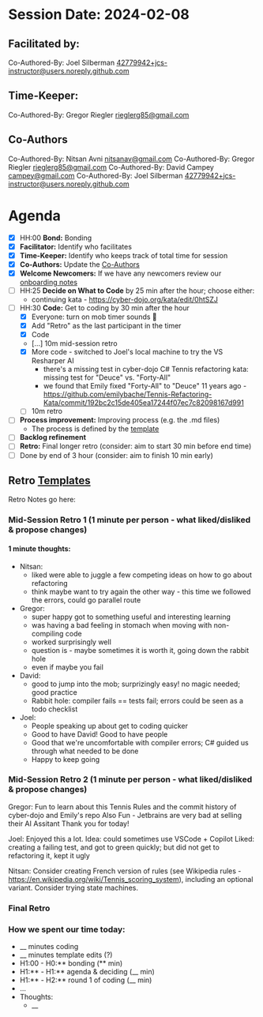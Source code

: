 # Session Date: 2024-02-08

## Facilitated by:

Co-Authored-By: Joel Silberman <42779942+jcs-instructor@users.noreply.github.com>

## Time-Keeper:

Co-Authored-By: Gregor Riegler <rieglerg85@gmail.com>

## Co-Authors

Co-Authored-By: Nitsan Avni <nitsanav@gmail.com>
Co-Authored-By: Gregor Riegler <rieglerg85@gmail.com>
Co-Authored-By: David Campey <campey@gmail.com>
Co-Authored-By: Joel Silberman <42779942+jcs-instructor@users.noreply.github.com>

# Agenda

-   [x] HH:00 **Bond:** Bonding
-   [x] **Facilitator:** Identify who facilitates
-   [x] **Time-Keeper:** Identify who keeps track of total time for session
-   [x] **Co-Authors:** Update the [Co-Authors](#co-authors)
-   [x] **Welcome Newcomers:** If we have any newcomers review our [onboarding notes](../docs/onboarding-notes.md)
-   [ ] HH:25 **Decide on What to Code** by 25 min after the hour; choose either:
    -   continuing kata - https://cyber-dojo.org/kata/edit/0htSZJ
-   [ ] HH:30 **Code:** Get to coding by 30 min after the hour
    -   [x] Everyone: turn on mob timer sounds 📣
    -   [x] Add "Retro" as the last participant in the timer
    -   [x] Code
    -   [...] 10m mid-session retro
    -   [x] More code - switched to Joel's local machine to try the VS Resharper AI
        -   there's a missing test in cyber-dojo C# Tennis refactoring kata: missing test for "Deuce" vs. "Forty-All"
        -   we found that Emily fixed "Forty-All" to "Deuce" 11 years ago - https://github.com/emilybache/Tennis-Refactoring-Kata/commit/192bc2c15de405ea17244f07ec7c82098167d991
    -   [ ] 10m retro
-   [ ] **Process improvement:** Improving process (e.g. the .md files)
    -   The process is defined by the [template](./session-notes-YYYY-MM-DD.md)
-   [ ] **Backlog refinement**
-   [ ] **Retro:** Final longer retro (consider: aim to start 30 min before end time)
-   [ ] Done by end of 3 hour (consider: aim to finish 10 min early)

## Retro [Templates](../docs/retro-templates.md)

Retro Notes go here:

### Mid-Session Retro 1 (1 minute per person - what liked/disliked & propose changes)

#### 1 minute thoughts:

-   Nitsan:
    -   liked were able to juggle a few competing ideas on how to go about refactoring
    -   think maybe want to try again the other way - this time we followed the errors, could go parallel route
-   Gregor:
    -   super happy got to something useful and interesting learning
    -   was having a bad feeling in stomach when moving with non-compiling code
    -   worked surprisingly well
    -   question is - maybe sometimes it is worth it, going down the rabbit hole
    -   even if maybe you fail
-   David:
    -   good to jump into the mob; surprizingly easy! no magic needed; good practice
    -   Rabbit hole: compiler fails == tests fail; errors could be seen as a todo checklist
-   Joel:
    -   People speaking up about get to coding quicker
    -   Good to have David! Good to have people
    -   Good that we're uncomfortable with compiler errors; C# guided us through what needed to be done
    -   Happy to keep going

### Mid-Session Retro 2 (1 minute per person - what liked/disliked & propose changes)

Gregor: 
Fun to learn about this Tennis Rules and the commit history of cyber-dojo and Emily's repo
Also Fun - Jetbrains are very bad at selling their AI Assitant
Thank you for today!

Joel: 
Enjoyed this a lot.
Idea: could sometimes use VSCode + Copilot
Liked: creating a failing test, and got to green quickly; but did not get to refactoring it, kept it ugly

Nitsan:
Consider creating French version of rules (see Wikipedia rules - https://en.wikipedia.org/wiki/Tennis_scoring_system), including an optional variant.
Consider trying state machines.

### Final Retro

### How we spent our time today:

-   \_\_ minutes coding
-   \_\_ minutes template edits (?)
-   H1:00 - H0:** bonding (** min)
-   H1:** - H1:** agenda & deciding (\_\_ min)
-   H1:** - H2:** round 1 of coding (\_\_ min)
-   ...
-   Thoughts:
    -   \_\_
